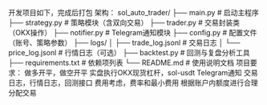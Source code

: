 开发项目如下，完成后打包
架构：
sol_auto_trader/
├── main.py                # 启动主程序
├── strategy.py            # 策略模块（含双向交易）
├── trader.py              # 交易封装类（OKX操作）
├── notifier.py            # Telegram通知模块
├── config.py              # 配置文件（账号、策略参数）
├── logs/
│   ├── trade_log.jsonl    # 交易日志
│   └── price_log.jsonl    # 行情日志（可选）
├── backtest.py            # 回测与复盘分析工具
├── requirements.txt       # 依赖项列表
└── README.md              # 使用说明文档
项目要求：
做多开平，做空开平
实盘执行OKX现货杠杆，sol-usdt
Telegram通知
交易日志，行情日志，回测接口
费用考虑，费率和最小费用
根据账户内额度进行合理分配交易
